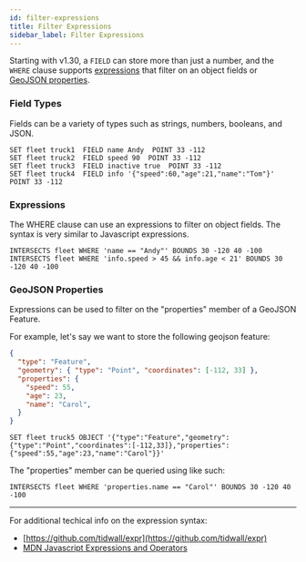 ```yaml
---
id: filter-expressions
title: Filter Expressions
sidebar_label: Filter Expressions
---
```



Starting with v1.30, a `FIELD` can store more than just a number, and the `WHERE` clause supports [expressions](#expressions) that filter on an object fields or [GeoJSON properties](#geojson-properties).

### Field Types

Fields can be a variety of types such as strings, numbers, booleans, and JSON.

```tile38-cli
SET fleet truck1  FIELD name Andy  POINT 33 -112
SET fleet truck2  FIELD speed 90  POINT 33 -112
SET fleet truck3  FIELD inactive true  POINT 33 -112
SET fleet truck4  FIELD info '{"speed":60,"age":21,"name":"Tom"}'  POINT 33 -112
```

### Expressions

The WHERE clause can use an expressions to filter on object fields.
The syntax is very similar to Javascript expressions. 

```tile38-cli
INTERSECTS fleet WHERE 'name == "Andy"' BOUNDS 30 -120 40 -100
INTERSECTS fleet WHERE 'info.speed > 45 && info.age < 21' BOUNDS 30 -120 40 -100
```

### GeoJSON Properties

Expressions can be used to filter on the "properties" member of a GeoJSON Feature.

For example, let's say we want to store the following geojson feature:

```json
{
  "type": "Feature",
  "geometry": { "type": "Point", "coordinates": [-112, 33] },
  "properties": {
    "speed": 55,
    "age": 23,
    "name": "Carol",
  }
}
```

```tile38-cli
SET fleet truck5 OBJECT '{"type":"Feature","geometry":{"type":"Point","coordinates":[-112,33]},"properties":{"speed":55,"age":23,"name":"Carol"}}'
```

The "properties" member can be queried using like such:

```tile38-cli
INTERSECTS fleet WHERE 'properties.name == "Carol"' BOUNDS 30 -120 40 -100
```


----

For additional techical info on the expression syntax:

- [https://github.com/tidwall/expr](https://github.com/tidwall/expr)
- [MDN Javascript Expressions and Operators](https://developer.mozilla.org/en-US/docs/Web/JavaScript/Guide/Expressions_and_Operators)


